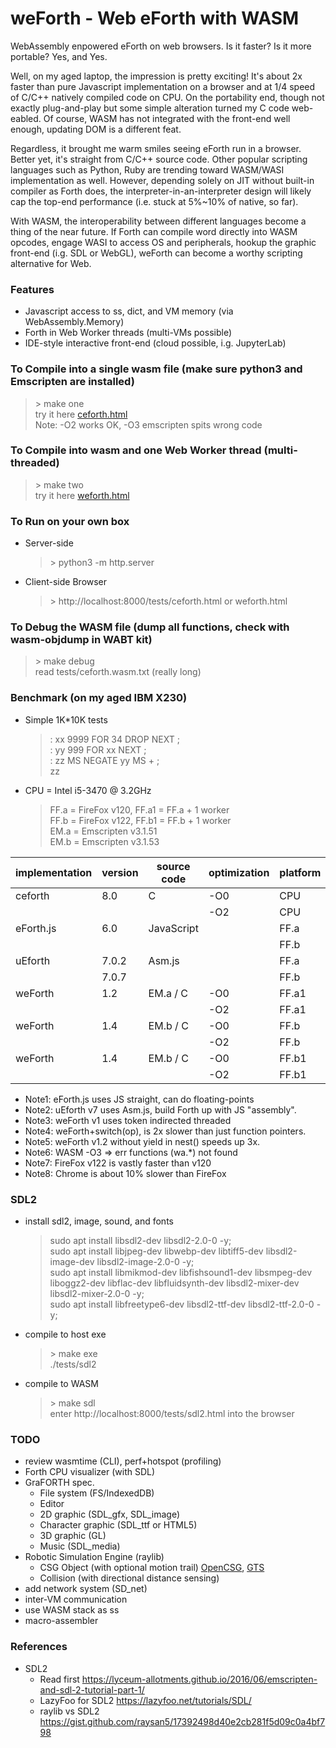 # weForth - Web eForth with WASM

WebAssembly enpowered eForth on web browsers. Is it faster? Is it more portable? Yes, and Yes.

Well, on my aged laptop, the impression is pretty exciting! It's about 2x faster than pure Javascript implementation on a browser and at 1/4 speed of C/C++ natively compiled code on CPU. On the portability end, though not exactly plug-and-play but some simple alteration turned my C code web-eabled. Of course, WASM has not integrated with the front-end well enough, updating DOM is a different feat.

Regardless, it brought me warm smiles seeing eForth run in a browser. Better yet, it's straight from C/C++ source code. Other popular scripting languages such as Python, Ruby are trending toward WASM/WASI implementation as well. However, depending solely on JIT without built-in compiler as Forth does, the interpreter-in-an-interpreter design will likely cap the top-end performance (i.e. stuck at 5%~10% of native, so far).

With WASM, the interoperability between different languages become a thing of the near future. If Forth can compile word directly into WASM opcodes, engage WASI to access OS and peripherals, hookup the graphic front-end (i.g. SDL or WebGL), weForth can become a worthy scripting alternative for Web.

### Features
* Javascript access to ss, dict, and VM memory (via WebAssembly.Memory)
* Forth in Web Worker threads (multi-VMs possible)
* IDE-style interactive front-end (cloud possible, i.g. JupyterLab)

### To Compile into a single wasm file (make sure python3 and Emscripten are installed)
  > \> make one<br/>
  > try it here <a href="https://chochain.github.io/weForth/ref/ceforth.html" target="_blank">ceforth.html</a><br/>
  > Note: -O2 works OK, -O3 emscripten spits wrong code

### To Compile into wasm and one Web Worker thread (multi-threaded)
  > \> make two<br/>
  > try it here <a href="https://chochain.github.io/weForth/ref/weforth.html" target="_blank">weforth.html</a>

### To Run on your own box
* Server-side
  > \> python3 -m http.server
* Client-side Browser
  > \> http://localhost:8000/tests/ceforth.html or weforth.html

### To Debug the WASM file (dump all functions, check with wasm-objdump in WABT kit)
  > \> make debug<br/>
  > read tests/ceforth.wasm.txt (really long)

### Benchmark (on my aged IBM X230)
* Simple 1K*10K tests
  > : xx 9999 FOR 34 DROP NEXT ;<br/>
  > : yy 999 FOR xx NEXT ;<br/>
  > : zz MS NEGATE yy MS + ;<br/>
  > zz

* CPU = Intel i5-3470 @ 3.2GHz
  > FF.a = FireFox v120, FF.a1 = FF.a + 1 worker<br/>
  > FF.b = FireFox v122, FF.b1 = FF.b + 1 worker<br/>
  > EM.a = Emscripten v3.1.51<br/>
  > EM.b = Emscripten v3.1.53

|implementation|version|source code|optimization|platform|run time(ms)|code size(KB)|
|--|--|--|--|--|--|--|
|ceforth  |8.0  |C         |-O0|CPU  |266 |111|
|         |     |          |-O2|CPU  |106 |83 |
|eForth.js|6.0  |JavaScript|   |FF.a |756 |20 |
|         |     |          |   |FF.b |1059|20 |
|uEforth  |7.0.2|Asm.js    |   |FF.a |814 |29 |
|         |7.0.7|          |   |FF.b |302 |29 |
|weForth  |1.2  |EM.a / C  |-O0|FF.a1|943 |254|
|         |     |          |-O2|FF.a1|410 |165|
|weForth  |1.4  |EM.b / C  |-O0|FF.b |515 |259|
|         |     |          |-O2|FF.b |161 |168|
|weForth  |1.4  |EM.b / C  |-O0|FF.b1|516 |259|
|         |     |          |-O2|FF.b1|163 |168|

* Note1: eForth.js uses JS straight, can do floating-points
* Note2: uEforth v7 uses Asm.js, build Forth up with JS "assembly".
* Note3: weForth v1 uses token indirected threaded
* Note4: weForth+switch(op), is 2x slower than just function pointers.
* Note5: weForth v1.2 without yield in nest() speeds up 3x.
* Note6: WASM -O3 => err functions (wa.*) not found
* Note7: FireFox v122 is vastly faster than v120
* Note8: Chrome is about 10% slower than FireFox

### SDL2
* install sdl2, image, sound, and fonts
  > sudo apt install libsdl2-dev libsdl2-2.0-0 -y;<br/>
  > sudo apt install libjpeg-dev libwebp-dev libtiff5-dev libsdl2-image-dev libsdl2-image-2.0-0 -y;<br/>
  > sudo apt install libmikmod-dev libfishsound1-dev libsmpeg-dev liboggz2-dev libflac-dev libfluidsynth-dev libsdl2-mixer-dev libsdl2-mixer-2.0-0 -y;<br/>
  > sudo apt install libfreetype6-dev libsdl2-ttf-dev libsdl2-ttf-2.0-0 -y;
* compile to host exe
  > \> make exe<br/>
  > ./tests/sdl2
* compile to WASM
  > \> make sdl<br/>
  > enter http://localhost:8000/tests/sdl2.html into the browser

### TODO
* review wasmtime (CLI), perf+hotspot (profiling)
* Forth CPU visualizer (with SDL)
* GraFORTH spec.
  + File system (FS/IndexedDB)
  + Editor
  + 2D graphic (SDL_gfx, SDL_image)
  + Character graphic (SDL_ttf or HTML5)
  + 3D graphic (GL)
  + Music (SDL_media)
* Robotic Simulation Engine (raylib)
  + CSG Object (with optional motion trail) [OpenCSG](https://opencsg.org/), [GTS](https://gts.sourceforge.net/)
  + Collision (with directional distance sensing)
* add network system (SD_net)
* inter-VM communication
* use WASM stack as ss
* macro-assembler

### References
* SDL2
  + Read first https://lyceum-allotments.github.io/2016/06/emscripten-and-sdl-2-tutorial-part-1/
  + LazyFoo for SDL2 https://lazyfoo.net/tutorials/SDL/
  + raylib vs SDL2 https://gist.github.com/raysan5/17392498d40e2cb281f5d09c0a4bf798
